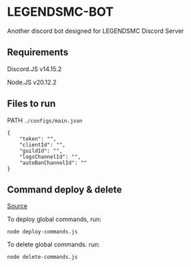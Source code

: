 
# LEGENDSMC-BOT

Another discord bot designed for LEGENDSMC Discord Server

## Requirements

Discord.JS v14.15.2

Node.JS v20.12.2

## Files to run 

PATH `./configs/main.json`

```
{
    "token": "",
    "clientId": "",
    "guildId": "",
    "logsChannelId": "",
    "autoBanChannelId": ""
}
```

## Command deploy & delete

[Source](https://discordjs.guide/creating-your-bot/command-deployment.html#command-registration)


To deploy global commands, run:

```node deploy-commands.js```

To delete global commands. run:

```node delete-commands.js```